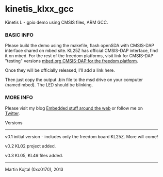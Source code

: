 kinetis_klxx_gcc
================

Kinetis L - gpio demo using CMSIS files, ARM GCC.

### BASIC INFO
Please build the demo using the makefile, flash openSDA with CMSIS-DAP interface shared on mbed site. KL25Z has official CMSIS-DAP interface, find it on mbed. For the rest of the freedom platforms, visit link for CMSIS-DAP "testing" versions
[mbed.org CMSIS-DAP for the freedom platform](http://mbed.org/users/Kojto/notebook/cmsis-dap-for-the-freedom-platform-kl05-kl25-kl46-/).

Once they will be officially released, I'll add a link here.

Then just copy the output .bin file to the msd drive on your computer (named mbed). The LED should be blinking.

### MORE INFO
Please visit my blog [Embedded stuff around the web](http://embeddedworldweb.blogspot.com) or follow me on [Twitter](https://twitter.com/0xc0170).

Versions
*********************
v0.1
initial version - includes only the freedom board KL25Z. More will come!

v0.2
KL02 project added.

v0.3
KL05, KL46 files added.

--------
Martin Kojtal (0xc0170), 2013
